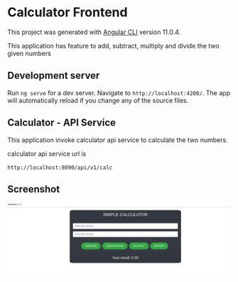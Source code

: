 # Calculator Frontend

This project was generated with [Angular CLI](https://github.com/angular/angular-cli) version 11.0.4.

This application has feature to add, subtract, multiply and divide the two given numbers

## Development server

Run `ng serve` for a dev server. Navigate to `http://localhost:4200/`. The app will automatically reload if you change any of the source files.

## Calculator - API Service

This application invoke calculator api service to calculate the two numbers.

calculator api service url is

```
http://localhost:8090/api/v1/calc

```

## Screenshot

![calculator-ui](calculator-ui.png)
